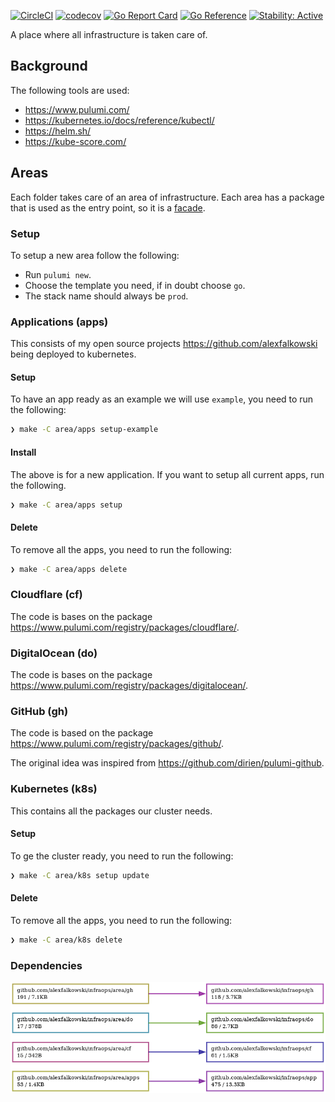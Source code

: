[![CircleCI](https://circleci.com/gh/alexfalkowski/infraops.svg?style=shield)](https://circleci.com/gh/alexfalkowski/infraops)
[![codecov](https://codecov.io/gh/alexfalkowski/infraops/graph/badge.svg?token=U3X5JGAA8I)](https://codecov.io/gh/alexfalkowski/infraops)
[![Go Report Card](https://goreportcard.com/badge/github.com/alexfalkowski/infraops)](https://goreportcard.com/report/github.com/alexfalkowski/infraops)
[![Go Reference](https://pkg.go.dev/badge/github.com/alexfalkowski/infraops.svg)](https://pkg.go.dev/github.com/alexfalkowski/infraops)
[![Stability: Active](https://masterminds.github.io/stability/active.svg)](https://masterminds.github.io/stability/active.html)

A place where all infrastructure is taken care of.

## Background

The following tools are used:
- https://www.pulumi.com/
- https://kubernetes.io/docs/reference/kubectl/
- https://helm.sh/
- https://kube-score.com/

## Areas

Each folder takes care of an area of infrastructure. Each area has a package that is used as the entry point, so it is a [facade](https://en.wikipedia.org/wiki/Facade_pattern).

### Setup

To setup a new area follow the following:
- Run `pulumi new`.
- Choose the template you need, if in doubt choose `go`.
- The stack name should always be `prod`.

### Applications (apps)

This consists of my open source projects https://github.com/alexfalkowski being deployed to kubernetes.

#### Setup

To have an app ready as an example we will use `example`, you need to run the following:

```bash
❯ make -C area/apps setup-example
```

#### Install

The above is for a new application. If you want to setup all current apps, run the following.

```bash
❯ make -C area/apps setup
```

#### Delete

To remove all the apps, you need to run the following:

```bash
❯ make -C area/apps delete
```

### Cloudflare (cf)

The code is bases on the package https://www.pulumi.com/registry/packages/cloudflare/.

### DigitalOcean (do)

The code is bases on the package https://www.pulumi.com/registry/packages/digitalocean/.

### GitHub (gh)

The code is based on the package https://www.pulumi.com/registry/packages/github/.

The original idea was inspired from https://github.com/dirien/pulumi-github.

### Kubernetes (k8s)

This contains all the packages our cluster needs.

#### Setup

To ge the cluster ready, you need to run the following:

```bash
❯ make -C area/k8s setup update
```

#### Delete

To remove all the apps, you need to run the following:

```bash
❯ make -C area/k8s delete
```

### Dependencies

![Dependencies](./assets/..png)
